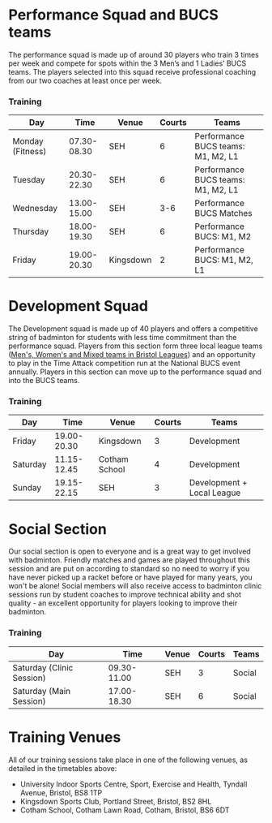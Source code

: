 # Performance Squad and BUCS teams

The performance squad is made up of around 30 players who train 3 times per week and compete for spots within the 3 Men’s and 1 Ladies’ BUCS teams.  The players selected into this squad receive professional coaching from our two coaches at least once per week.

### Training

Day | Time | Venue | Courts | Teams
--- | --- | --- | --- | ---
Monday (Fitness) | 07.30-08.30 | SEH | 6 | Performance BUCS teams: M1, M2, L1
Tuesday | 20.30-22.30 | SEH | 6 | Performance BUCS teams: M1, M2, L1
Wednesday | 13.00-15.00 | SEH | 3-6 | Performance BUCS Matches
Thursday | 18.00-19.30 | SEH | 6 | Performance BUCS: M1, M2
Friday | 19.00-20.30 | Kingsdown | 2 | Performance BUCS: M1, M2, L1

# Development Squad

The Development squad is made up of 40 players and offers a competitive string of badminton for students with less time commitment than the performance squad. Players from this section form three local league teams ([Men's, Women's and Mixed teams in Bristol Leagues](http://www.avonba.co.uk/)) and an opportunity to play in the Time Attack competition run at the National BUCS event annually. Players in this section can move up to the performance squad and into the BUCS teams.

### Training

Day | Time | Venue | Courts | Teams
--- | --- | --- | --- | ---
Friday | 19.00-20.30 | Kingsdown | 3 | Development
Saturday | 11.15-12.45 | Cotham School | 4 | Development
Sunday | 19.15-22.15 | SEH | 3 | Development + Local League

# Social Section

Our social section is open to everyone and is a great way to get involved with badminton. Friendly matches and games are played throughout this session and are put on according to standard so no need to worry if you have never picked up a racket before or have played for many years, you won't be alone! Social members will also receive access to badminton clinic sessions run by student coaches to improve technical ability and shot quality - an excellent opportunity for players looking to improve their badminton.

### Training

Day | Time | Venue | Courts | Teams
--- | --- | --- | --- | ---
Saturday (Clinic Session) | 09.30-11.00 | SEH | 3 | Social
Saturday (Main Session) | 17.00-18.30 | SEH | 6 | Social

# Training Venues

All of our training sessions take place in one of the following venues, as detailed in the timetables above:

- University Indoor Sports Centre, Sport, Exercise and Health, Tyndall Avenue, Bristol, BS8 1TP
- Kingsdown Sports Club, Portland Street, Bristol, BS2 8HL
- Cotham School, Cotham Lawn Road, Cotham, Bristol, BS6 6DT
